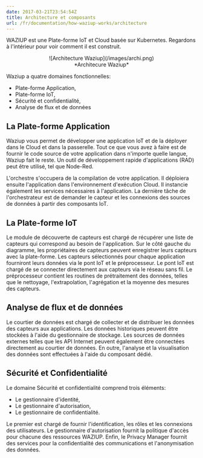 ```yaml
---
date: 2017-03-21T23:54:54Z
title: Architecture et composants
url: /fr/documentation/how-waziup-works/architecture
---
```


WAZIUP est une Plate-forme IoT et Cloud basée sur Kubernetes.
Regardons à l'intérieur pour voir comment il est construit.

<center> ![Architecture Waziup](/images/archi.png)</center>
<center> *Architecure Waziup*</center>


Waziup a quatre domaines fonctionnelles:

- Plate-forme Application,
- Plate-forme IoT,
- Sécurité et confidentialité,
- Analyse de flux et de données

La Plate-forme Application
--------------------------

Waziup vous permet de développer une application IoT et de la déployer dans le Cloud et dans la passerelle.
Tout ce que vous avez à faire est de fournir le code source de votre application dans n'importe quelle langue, Waziup fait le reste.
Un outil de développement rapide d'applications (RAD) peut être utilisé, tel que Node-Red.

L'orchestre s'occupera de la compilation de votre application.
Il déploiera ensuite l'application dans l'environnement d'exécution Cloud.
Il instancie également les services nécessaires à l'application.
La dernière tâche de l'orchestrateur est de demander le capteur et les connexions des sources de données à partir des composants IoT.

La Plate-forme IoT
------------------

Le module de découverte de capteurs est chargé de récupérer une liste de capteurs qui correspond au besoin de l'application.
Sur le côté gauche du diagramme, les propriétaires de capteurs peuvent enregistrer leurs capteurs avec la plate-forme.
Les capteurs sélectionnés pour chaque application fourniront leurs données via le pont IoT et le préprocesseur.
Le pont IoT est chargé de se connecter directement aux capteurs via le réseau sans fil.
Le préprocesseur contient les routines de prétraitement des données, telles que le nettoyage, l'extrapolation, l'agrégation et la moyenne des mesures des capteurs.

Analyse de flux et de données
-----------------------------

Le courtier de données est chargé de collecter et de distribuer les données des capteurs aux applications.
Les données historiques peuvent être stockées à l'aide du gestionnaire de stockage.
Les sources de données externes telles que les API Internet peuvent également être connectées directement au courtier de données.
En outre, l'analyse et la visualisation des données sont effectuées à l'aide du composant dédié.

Sécurité et Confidentialité
---------------------------

Le domaine Sécurité et confidentialité comprend trois éléments:

- Le gestionnaire d'identité,
- Le gestionnaire d'autorisation,
- Le gestionnaire de confidentialité.

Le premier est chargé de fournir l'identification, les rôles et les connexions des utilisateurs.
Le gestionnaire d'autorisation fournit la politique d'accès pour chacune des ressources WAZIUP.
Enfin, le Privacy Manager fournit des services pour la confidentialité des communications et l'anonymisation des données.